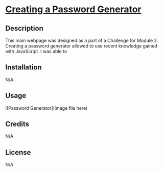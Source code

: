 # <a href="" target="_blank">Creating a Password Generator</a>

## Description

This main webpage was designed as a part of a Challenge for Module 2. Creating a password generator allowed to use recent knowledge gained with JavaScript. I was able to 

## Installation

N/A


## Usage




![Password Generator](image file here)


## Credits

N/A

## License

N/A
